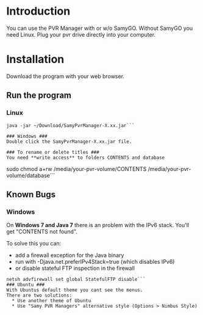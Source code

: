 # Introduction #

You can use the PVR Manager with or w/o SamyGO.
Without SamyGO you need Linux. Plug your pvr drive directly into your computer.

# Installation #

Download the program with your web browser.

## Run the program ##
### Linux ###
```
java -jar ~/Download/SamyPvrManager-X.xx.jar```

### Windows ###
Double click the SamyPvrManager-X.xx.jar file.

### To rename or delete titles ###
You need **write access** to folders CONTENTS and database
```
sudo chmod a+rw /media/your-pvr-volume/CONTENTS /media/your-pvr-volume/database```

## Known Bugs ##
### Windows ###
On **Windows 7 and Java 7** there is an problem with the IPv6 stack.
You'll get "CONTENTS not found".

To solve this you can:
  * add a firewall exception for the Java binary
  * run with -Djava.net.preferIPv4Stack=true (which disables IPv6)
  * or disable stateful FTP inspection in the firewall

```
netsh advfirewall set global StatefulFTP disable```
### Ubuntu ###
With Ubuntus default theme you cant see the menus.
There are two solutions:
  * Use another theme of Ubuntu
  * Use "Samy PVR Managers" alternative style (Options > Nimbus Style)
